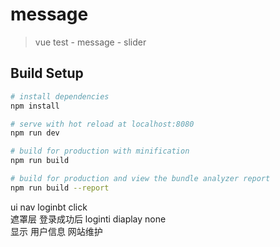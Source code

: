 # message

> vue test - message - slider

## Build Setup

``` bash
# install dependencies
npm install

# serve with hot reload at localhost:8080
npm run dev

# build for production with minification
npm run build

# build for production and view the bundle analyzer report
npm run build --report
```
   ui
        nav 
            loginbt click    
                遮罩层
                登录成功后  loginti diaplay none   
                显示   用户信息
        网站维护  
                     

